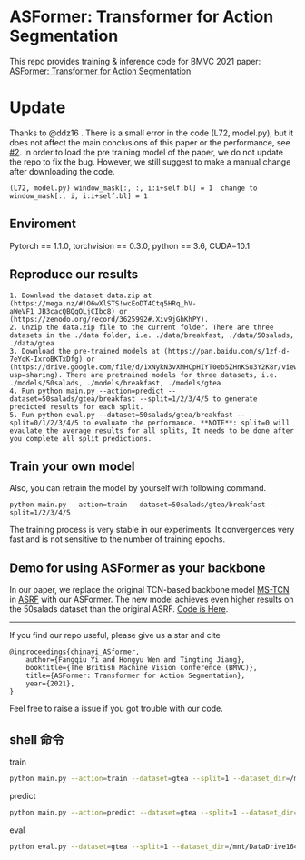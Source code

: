 # ASFormer: Transformer for Action Segmentation
This repo provides training &amp; inference code for BMVC 2021 paper: [ASFormer: Transformer for Action Segmentation](https://arxiv.org/pdf/2110.08568.pdf) 

# Update 
Thanks to @ddz16 . There is a small error in the code (L72, model.py), but it does not affect the main conclusions of this paper or the performance, see [#2](https://github.com/ChinaYi/ASFormer/issues/2). In order to load the pre training model of the paper, we do not update the repo to fix the bug. However, we still suggest to make a manual change after downloading the code.

```
(L72, model.py) window_mask[:, :, i:i+self.bl] = 1  change to window_mask[:, i, i:i+self.bl] = 1
```

## Enviroment
Pytorch == 1.1.0, torchvision == 0.3.0, python == 3.6, CUDA=10.1

## Reproduce our results
```
1. Download the dataset data.zip at (https://mega.nz/#!O6wXlSTS!wcEoDT4Ctq5HRq_hV-aWeVF1_JB3cacQBQqOLjCIbc8) or (https://zenodo.org/record/3625992#.Xiv9jGhKhPY). 
2. Unzip the data.zip file to the current folder. There are three datasets in the ./data folder, i.e. ./data/breakfast, ./data/50salads, ./data/gtea
3. Download the pre-trained models at (https://pan.baidu.com/s/1zf-d-7eYqK-IxroBKTxDfg) or (https://drive.google.com/file/d/1xNykN3vXMHCpHIYT0eb5ZHnKSu3Y2K8r/view?usp=sharing). There are pretrained models for three datasets, i.e. ./models/50salads, ./models/breakfast, ./models/gtea
4. Run python main.py --action=predict --dataset=50salads/gtea/breakfast --split=1/2/3/4/5 to generate predicted results for each split.
5. Run python eval.py --dataset=50salads/gtea/breakfast --split=0/1/2/3/4/5 to evaluate the performance. **NOTE**: split=0 will evaulate the average results for all splits, It needs to be done after you complete all split predictions.
```

## Train your own model
Also, you can retrain the model by yourself with following command.
```
python main.py --action=train --dataset=50salads/gtea/breakfast --split=1/2/3/4/5
```
The training process is very stable in our experiments. It convergences very fast and is not sensitive to the number of training epochs.


## Demo for using ASFormer as your backbone
In our paper, we replace the original TCN-based backbone model [MS-TCN](https://github.com/yabufarha/ms-tcn) in [ASRF](https://github.com/yiskw713/asrf) with our ASFormer.  The new model achieves even higher results on the 50salads dataset than the original ASRF. [Code is Here](https://github.com/ChinaYi/asrf_with_asformer).


------
If you find our repo useful, please give us a star and cite
```
@inproceedings{chinayi_ASformer,  
	author={Fangqiu Yi and Hongyu Wen and Tingting Jiang}, 
	booktitle={The British Machine Vision Conference (BMVC)},   
	title={ASFormer: Transformer for Action Segmentation},
	year={2021},  
}
```
Feel free to raise a issue if you got trouble with our code.

## shell 命令
train
```bash
python main.py --action=train --dataset=gtea --split=1 --dataset_dir=/mnt/DataDrive164/zhanghao/datasets/50salads
```

predict
```bash
python main.py --action=predict --dataset=gtea --split=1 --dataset_dir=/mnt/DataDrive164/zhanghao/datasets/50salads
```

eval
```bash
python eval.py --dataset=gtea --split=1 --dataset_dir=/mnt/DataDrive164/zhanghao/datasets/50salads
```